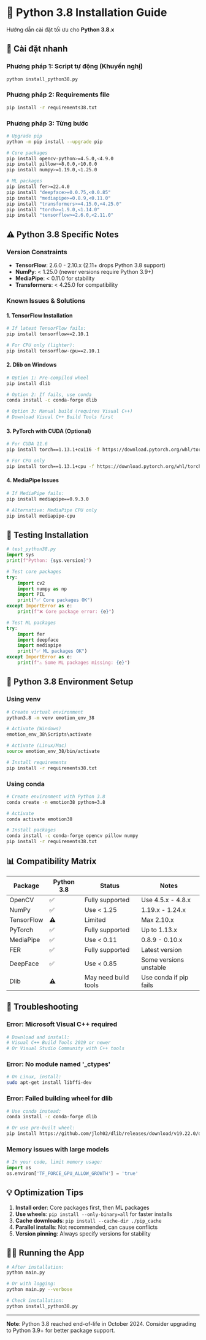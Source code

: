 # 🐍 Python 3.8 Installation Guide

Hướng dẫn cài đặt tối ưu cho **Python 3.8.x**

## 🚀 Cài đặt nhanh

### Phương pháp 1: Script tự động (Khuyến nghị)
```bash
python install_python38.py
```

### Phương pháp 2: Requirements file
```bash
pip install -r requirements38.txt
```

### Phương pháp 3: Từng bước
```bash
# Upgrade pip
python -m pip install --upgrade pip

# Core packages
pip install opencv-python>=4.5.0,<4.9.0
pip install pillow>=8.0.0,<10.0.0  
pip install numpy>=1.19.0,<1.25.0

# ML packages
pip install fer>=22.4.0
pip install "deepface>=0.0.75,<0.0.85"
pip install "mediapipe>=0.8.9,<0.11.0"
pip install "transformers>=4.15.0,<4.25.0"
pip install "torch>=1.9.0,<1.14.0"
pip install "tensorflow>=2.6.0,<2.11.0"
```

## ⚠️ Python 3.8 Specific Notes

### Version Constraints
- **TensorFlow**: 2.6.0 - 2.10.x (2.11+ drops Python 3.8 support)
- **NumPy**: < 1.25.0 (newer versions require Python 3.9+)
- **MediaPipe**: < 0.11.0 for stability
- **Transformers**: < 4.25.0 for compatibility

### Known Issues & Solutions

#### 1. TensorFlow Installation
```bash
# If latest TensorFlow fails:
pip install tensorflow==2.10.1

# For CPU only (lighter):
pip install tensorflow-cpu==2.10.1
```

#### 2. Dlib on Windows
```bash
# Option 1: Pre-compiled wheel
pip install dlib

# Option 2: If fails, use conda
conda install -c conda-forge dlib

# Option 3: Manual build (requires Visual C++)
# Download Visual C++ Build Tools first
```

#### 3. PyTorch with CUDA (Optional)
```bash
# For CUDA 11.6
pip install torch==1.13.1+cu116 -f https://download.pytorch.org/whl/torch_stable.html

# For CPU only
pip install torch==1.13.1+cpu -f https://download.pytorch.org/whl/torch_stable.html
```

#### 4. MediaPipe Issues
```bash
# If MediaPipe fails:
pip install mediapipe==0.9.3.0

# Alternative: MediaPipe CPU only
pip install mediapipe-cpu
```

## 🧪 Testing Installation

```python
# test_python38.py
import sys
print(f"Python: {sys.version}")

# Test core packages
try:
    import cv2
    import numpy as np
    import PIL
    print("✅ Core packages OK")
except ImportError as e:
    print(f"❌ Core package error: {e}")

# Test ML packages  
try:
    import fer
    import deepface
    import mediapipe
    print("✅ ML packages OK")
except ImportError as e:
    print(f"⚠️ Some ML packages missing: {e}")
```

## 🐍 Python 3.8 Environment Setup

### Using venv
```bash
# Create virtual environment
python3.8 -m venv emotion_env_38

# Activate (Windows)
emotion_env_38\Scripts\activate

# Activate (Linux/Mac)
source emotion_env_38/bin/activate

# Install requirements
pip install -r requirements38.txt
```

### Using conda
```bash
# Create environment with Python 3.8
conda create -n emotion38 python=3.8

# Activate
conda activate emotion38

# Install packages
conda install -c conda-forge opencv pillow numpy
pip install -r requirements38.txt
```

## 📊 Compatibility Matrix

| Package | Python 3.8 | Status | Notes |
|---------|-------------|--------|-------|
| OpenCV | ✅ | Fully supported | Use 4.5.x - 4.8.x |
| NumPy | ✅ | Use < 1.25 | 1.19.x - 1.24.x |
| TensorFlow | ⚠️ | Limited | Max 2.10.x |
| PyTorch | ✅ | Fully supported | Up to 1.13.x |
| MediaPipe | ✅ | Use < 0.11 | 0.8.9 - 0.10.x |
| FER | ✅ | Fully supported | Latest version |
| DeepFace | ✅ | Use < 0.85 | Some versions unstable |
| Dlib | ⚠️ | May need build tools | Use conda if pip fails |

## 🚨 Troubleshooting

### Error: Microsoft Visual C++ required
```bash
# Download and install:
# Visual C++ Build Tools 2019 or newer
# Or Visual Studio Community with C++ tools
```

### Error: No module named '_ctypes'
```bash
# On Linux, install:
sudo apt-get install libffi-dev
```

### Error: Failed building wheel for dlib
```bash
# Use conda instead:
conda install -c conda-forge dlib

# Or use pre-built wheel:
pip install https://github.com/jloh02/dlib/releases/download/v19.22.0/dlib-19.22.0-cp38-cp38-win_amd64.whl
```

### Memory issues with large models
```python
# In your code, limit memory usage:
import os
os.environ['TF_FORCE_GPU_ALLOW_GROWTH'] = 'true'
```

## 💡 Optimization Tips

1. **Install order**: Core packages first, then ML packages
2. **Use wheels**: `pip install --only-binary=all` for faster installs  
3. **Cache downloads**: `pip install --cache-dir ./pip_cache`
4. **Parallel installs**: Not recommended, can cause conflicts
5. **Version pinning**: Always specify versions for stability

## 🏃‍♂️ Running the App

```bash
# After installation:
python main.py

# Or with logging:
python main.py --verbose

# Check installation:
python install_python38.py
```

---
**Note**: Python 3.8 reached end-of-life in October 2024. Consider upgrading to Python 3.9+ for better package support.
